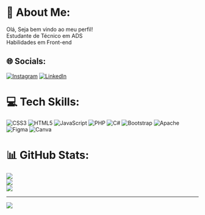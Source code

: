 # 💫 About Me:
Olá, Seja bem vindo ao meu perfil!<br>
Estudante de Técnico em ADS<br>Habilidades em Front-end


## 🌐 Socials:
[![Instagram](https://img.shields.io/badge/Instagram-%23E4405F.svg?logo=Instagram&logoColor=white)](https://instagram.com/santos_xiv_) [![LinkedIn](https://img.shields.io/badge/LinkedIn-%230077B5.svg?logo=linkedin&logoColor=white)](www.linkedin.com/in/daniely-santos-81ab22286) 

# 💻 Tech Skills:
![CSS3](https://img.shields.io/badge/css3-%231572B6.svg?style=for-the-badge&logo=css3&logoColor=white) ![HTML5](https://img.shields.io/badge/html5-%23E34F26.svg?style=for-the-badge&logo=html5&logoColor=white) ![JavaScript](https://img.shields.io/badge/javascript-%23323330.svg?style=for-the-badge&logo=javascript&logoColor=%23F7DF1E) ![PHP](https://img.shields.io/badge/php-%23777BB4.svg?style=for-the-badge&logo=php&logoColor=white) ![C#](https://img.shields.io/badge/c%23-%23239120.svg?style=for-the-badge&logo=csharp&logoColor=white) ![Bootstrap](https://img.shields.io/badge/bootstrap-%238511FA.svg?style=for-the-badge&logo=bootstrap&logoColor=white) ![Apache](https://img.shields.io/badge/apache-%23D42029.svg?style=for-the-badge&logo=apache&logoColor=white) ![Figma](https://img.shields.io/badge/figma-%23F24E1E.svg?style=for-the-badge&logo=figma&logoColor=white) ![Canva](https://img.shields.io/badge/Canva-%2300C4CC.svg?style=for-the-badge&logo=Canva&logoColor=white)
# 📊 GitHub Stats:
![](https://github-readme-stats.vercel.app/api?username=DanielySantoss&theme=dracula&hide_border=false&include_all_commits=false&count_private=false)<br/>
![](https://github-readme-streak-stats.herokuapp.com/?user=DanielySantoss&theme=dracula&hide_border=false)<br/>
![](https://github-readme-stats.vercel.app/api/top-langs/?username=DanielySantoss&theme=dracula&hide_border=false&include_all_commits=false&count_private=false&layout=compact)

---
[![](https://visitcount.itsvg.in/api?id=DanielySantoss&icon=0&color=0)](https://visitcount.itsvg.in)

<!-- Proudly created with GPRM ( https://gprm.itsvg.in ) -->
